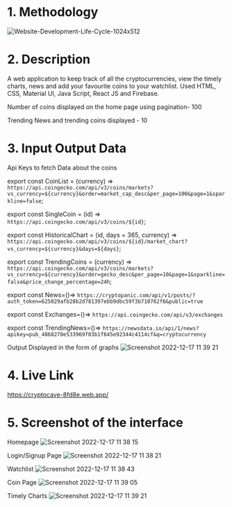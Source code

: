 # 1. Methodology


![Website-Development-Life-Cycle-1024x512](https://user-images.githubusercontent.com/83527816/208227836-01f8600d-6bb4-43d3-9f4c-3044d83c059b.png)

# 2. Description


A web application to keep track of all the cryptocurrencies, view the timely charts, news and add your favourite coins to your watchlist. 
Used HTML, CSS, Material UI, Java Script, React JS and Firebase.

Number of coins displayed on the home page using pagination- 100

Trending News and trending coins displayed - 10


# 3. Input Output Data

Api Keys to fetch Data about the coins


export const CoinList = (currency) =>
  `https://api.coingecko.com/api/v3/coins/markets?vs_currency=${currency}&order=market_cap_desc&per_page=100&page=1&sparkline=false`;

export const SingleCoin = (id) =>
  `https://api.coingecko.com/api/v3/coins/${id}`;

export const HistoricalChart = (id, days = 365, currency) =>
  `https://api.coingecko.com/api/v3/coins/${id}/market_chart?vs_currency=${currency}&days=${days}`;

export const TrendingCoins = (currency) =>
  `https://api.coingecko.com/api/v3/coins/markets?vs_currency=${currency}&order=gecko_desc&per_page=10&page=1&sparkline=false&price_change_percentage=24h`;

export const News=()=>
`https://cryptopanic.com/api/v1/posts/?auth_token=625029afb28b2d781397ebb9dbc59f3b710762f6&public=true`

export const Exchanges=()=>
`https://api.coingecko.com/api/v3/exchanges`
  
export const TrendingNews=()=>
`https://newsdata.io/api/1/news?apikey=pub_4868270e533969f03b1f645e92344c4114cf&q=cryptocurrency`




Output Displayed in the form of graphs
![Screenshot 2022-12-17 11 39 21](https://user-images.githubusercontent.com/83527816/208228252-d23b11c2-b896-4cbc-ab2b-74d805662fc6.png)


# 4. Live Link


https://cryptocave-8fd8e.web.app/



# 5. Screenshot of the interface

Homepage
![Screenshot 2022-12-17 11 38 15](https://user-images.githubusercontent.com/83527816/208228236-22b114f2-b3b8-45d4-a30f-4f5f5b1b8f37.png)



Login/Signup Page
![Screenshot 2022-12-17 11 38 21](https://user-images.githubusercontent.com/83527816/208228239-deedfeb5-df03-4eb1-bcca-5327627f37e9.png)



Watchlist
![Screenshot 2022-12-17 11 38 43](https://user-images.githubusercontent.com/83527816/208228241-4bcfc125-28a5-49d9-a6b9-a2c9fe0e7dc4.png)



Coin Page
![Screenshot 2022-12-17 11 39 05](https://user-images.githubusercontent.com/83527816/208228244-7a4e1ca1-be9d-4c7a-a049-1d34045533c0.png)



Timely Charts
![Screenshot 2022-12-17 11 39 21](https://user-images.githubusercontent.com/83527816/208228252-d23b11c2-b896-4cbc-ab2b-74d805662fc6.png)
